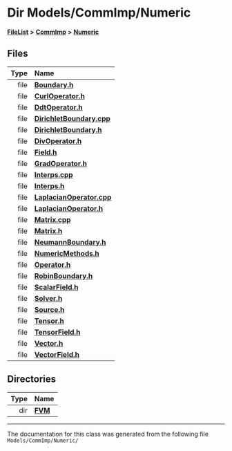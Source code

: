 

# Dir Models/CommImp/Numeric



[**FileList**](files.md) **>** [**CommImp**](dir_6202b98a8704f42b1ea358646461643f.md) **>** [**Numeric**](dir_a0ece07902893bffce0f747cc8ee06c8.md)












## Files

| Type | Name |
| ---: | :--- |
| file | [**Boundary.h**](_boundary_8h.md) <br> |
| file | [**CurlOperator.h**](_curl_operator_8h.md) <br> |
| file | [**DdtOperator.h**](_ddt_operator_8h.md) <br> |
| file | [**DirichletBoundary.cpp**](_dirichlet_boundary_8cpp.md) <br> |
| file | [**DirichletBoundary.h**](_dirichlet_boundary_8h.md) <br> |
| file | [**DivOperator.h**](_div_operator_8h.md) <br> |
| file | [**Field.h**](_field_8h.md) <br> |
| file | [**GradOperator.h**](_grad_operator_8h.md) <br> |
| file | [**Interps.cpp**](_interps_8cpp.md) <br> |
| file | [**Interps.h**](_interps_8h.md) <br> |
| file | [**LaplacianOperator.cpp**](_laplacian_operator_8cpp.md) <br> |
| file | [**LaplacianOperator.h**](_laplacian_operator_8h.md) <br> |
| file | [**Matrix.cpp**](_matrix_8cpp.md) <br> |
| file | [**Matrix.h**](_matrix_8h.md) <br> |
| file | [**NeumannBoundary.h**](_neumann_boundary_8h.md) <br> |
| file | [**NumericMethods.h**](_numeric_methods_8h.md) <br> |
| file | [**Operator.h**](_operator_8h.md) <br> |
| file | [**RobinBoundary.h**](_robin_boundary_8h.md) <br> |
| file | [**ScalarField.h**](_scalar_field_8h.md) <br> |
| file | [**Solver.h**](_solver_8h.md) <br> |
| file | [**Source.h**](_source_8h.md) <br> |
| file | [**Tensor.h**](_tensor_8h.md) <br> |
| file | [**TensorField.h**](_tensor_field_8h.md) <br> |
| file | [**Vector.h**](_vector_8h.md) <br> |
| file | [**VectorField.h**](_vector_field_8h.md) <br> |


## Directories

| Type | Name |
| ---: | :--- |
| dir | [**FVM**](dir_ce9212301f8d93e5246dd812df0f37fe.md) <br> |

























































------------------------------
The documentation for this class was generated from the following file `Models/CommImp/Numeric/`

